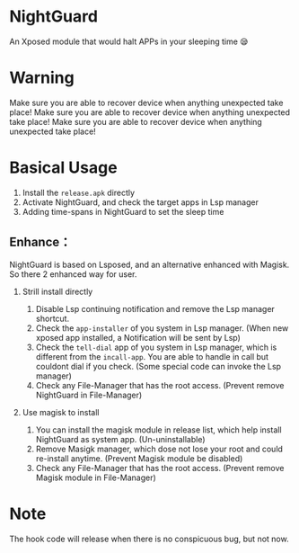 # NightGuard

An Xposed module that would halt APPs in your sleeping time 😪

# Warning

Make sure you are able to recover device when anything unexpected take place!
Make sure you are able to recover device when anything unexpected take place!
Make sure you are able to recover device when anything unexpected take place!

# Basical Usage

1. Install the `release.apk` directly
2. Activate NightGuard, and check the target apps in Lsp manager
3. Adding time-spans in NightGuard to set the sleep time


## Enhance：

NightGuard is based on Lsposed, and an alternative enhanced with Magisk. So there 2 enhanced way for user.


1. Strill install directly

   1. Disable Lsp continuing notification and remove the Lsp manager shortcut.
   2. Check the `app-installer` of you system in Lsp manager. (When new xposed app installed, a Notification will be sent by Lsp)
   3. Check the `tell-dial` app of you system in Lsp manager, which is different from the `incall-app`. You are able to handle in call but couldont dial if you check. (Some special code can invoke the Lsp manager)
   4. Check any File-Manager that has the root access. (Prevent remove NightGuard in File-Manager)
2. Use magisk to install

   1. You can install the magisk module in release list, which help install NightGuard as system app. (Un-uninstallable)
   2. Remove Masigk manager, which dose not lose your root and could re-install anytime. (Prevent Magisk module be disabled)
   3. Check any File-Manager that has the root access. (Prevent remove Magisk module in File-Manager)
  


# Note
The hook code will release when there is no conspicuous bug, but not now.
